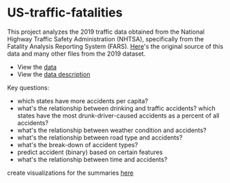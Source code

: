 # US-traffic-fatalities
This project analyzes the 2019 traffic data obtained from the National Highway Traffic Safety Administration (NHTSA), specifically from the Fatality Analysis Reporting System (FARS). [Here](https://www.nhtsa.gov/file-downloads?p=nhtsa/downloads/FARS/2019/National/)'s the original source of this data and many other files from the 2019 dataset.
- View the [data](https://github.com/jessicasyau/US-traffic-fatalities.md/blob/bb39e1b5d4d61d6b09844eff2d0d3a3954cf9504/accident_2019.CSV)
- View the [data description](https://github.com/jessicasyau/US-traffic-fatalities.md/blob/bb39e1b5d4d61d6b09844eff2d0d3a3954cf9504/description_fields/0.%20Data_descriptions.md)



Key questions:
- which states have more accidents per capita?
- what's the relationship between drinking and traffic accidents? which states have the most drunk-driver-caused accidents as a percent of all accidents?
- what's the relationship between weather condition and accidents?
- what's the relationship between road type and accidents?
- what's the break-down of accident types?
- predict accident (binary) based on certain features
- what's the relationship between time and accidents?

create visualizations for the summaries [here](https://www-fars.nhtsa.dot.gov/Main/index.aspx)
